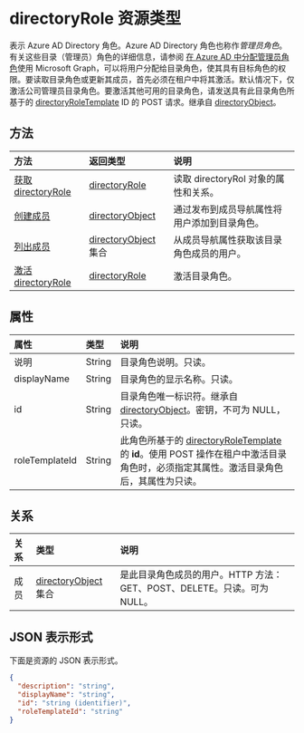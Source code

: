 # <a name="directoryrole-resource-type"></a>directoryRole 资源类型

表示 Azure AD Directory 角色。Azure AD Directory 角色也称作*管理员角色*。有关这些目录（管理员）角色的详细信息，请参阅 [在 Azure AD 中分配管理员角色](http://azure.microsoft.com/documentation/articles/active-directory-assign-admin-roles/)使用 Microsoft Graph，可以将用户分配给目录角色，使其具有目标角色的权限。要读取目录角色或更新其成员，首先必须在租户中将其激活。默认情况下，仅激活公司管理员目录角色。要激活其他可用的目录角色，请发送具有此目录角色所基于的 [directoryRoleTemplate](directoryroletemplate.md) ID 的 POST 请求。继承自 [directoryObject](directoryobject.md)。



## <a name="methods"></a>方法

| 方法       | 返回类型  |说明|
|:---------------|:--------|:----------|
|[获取 directoryRole](../api/directoryrole_get.md) | [directoryRole](directoryrole.md) | 读取 directoryRol 对象的属性和关系。 |
|[创建成员](../api/directoryrole_post_members.md) |[directoryObject](directoryobject.md)| 通过发布到成员导航属性将用户添加到目录角色。|
|[列出成员](../api/directoryrole_list_members.md) |[directoryObject](directoryobject.md) 集合| 从成员导航属性获取该目录角色成员的用户。|
|[激活 directoryRole](../api/directoryrole_post_directoryroles.md) |[directoryRole](directoryrole.md) | 激活目录角色。|

## <a name="properties"></a>属性
| 属性       | 类型    |说明|
|:---------------|:--------|:----------|
|说明|String|目录角色说明。只读。 |
|displayName|String|目录角色的显示名称。只读。 |
|id|String|目录角色唯一标识符。继承自 [directoryObject](directoryobject.md)。密钥，不可为 NULL，只读。|
|roleTemplateId|String| 此角色所基于的 [directoryRoleTemplate](directoryroletemplate.md) 的 **id**。使用 POST 操作在租户中激活目录角色时，必须指定其属性。激活目录角色后，其属性为只读。 |

## <a name="relationships"></a>关系
| 关系 | 类型    |说明|
|:---------------|:--------|:----------|
|成员|[directoryObject](directoryobject.md) 集合|是此目录角色成员的用户。HTTP 方法：GET、POST、DELETE。只读。可为 NULL。|


## <a name="json-representation"></a>JSON 表示形式

下面是资源的 JSON 表示形式。

<!-- {
  "blockType": "resource",
  "optionalProperties": [
    "memberOf",
    "members",
    "ownedObjects",
    "owners"
  ],
  "keyProperty": "id",
  "@odata.type": "microsoft.graph.directoryRole"
}-->

```json
{
  "description": "string",
  "displayName": "string",
  "id": "string (identifier)",
  "roleTemplateId": "string"
}

```

<!-- uuid: 8fcb5dbc-d5aa-4681-8e31-b001d5168d79
2015-10-25 14:57:30 UTC -->
<!-- {
  "type": "#page.annotation",
  "description": "directoryRole resource",
  "keywords": "",
  "section": "documentation",
  "tocPath": ""
}-->
